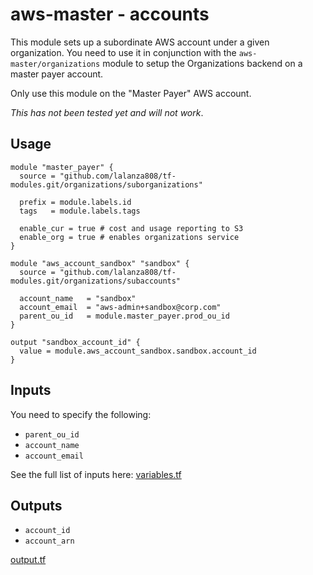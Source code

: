 # aws-master - accounts

This module sets up a subordinate AWS account under a given organization. You need to use it in conjunction with the `aws-master/organizations` module to setup the Organizations backend on a master payer account.

Only use this module on the "Master Payer" AWS account.

*This has not been tested yet and will not work*.

## Usage

```
module "master_payer" {
  source = "github.com/lalanza808/tf-modules.git/organizations/suborganizations"

  prefix = module.labels.id
  tags   = module.labels.tags

  enable_cur = true # cost and usage reporting to S3
  enable_org = true # enables organizations service
}

module "aws_account_sandbox" "sandbox" {
  source = "github.com/lalanza808/tf-modules.git/organizations/subaccounts"

  account_name   = "sandbox"
  account_email  = "aws-admin+sandbox@corp.com"
  parent_ou_id   = module.master_payer.prod_ou_id
}

output "sandbox_account_id" {
  value = module.aws_account_sandbox.sandbox.account_id
}
```

## Inputs


You need to specify the following:

* `parent_ou_id`
* `account_name`
* `account_email`

See the full list of inputs here: [variables.tf](./variables.tf)

## Outputs

* `account_id`
* `account_arn`

[output.tf](./output.tf)
